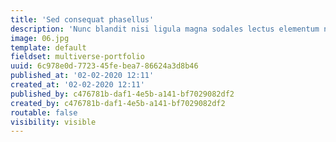 ```yaml
---
title: 'Sed consequat phasellus'
description: 'Nunc blandit nisi ligula magna sodales lectus elementum non. Integer id venenatis velit.'
image: 06.jpg
template: default
fieldset: multiverse-portfolio
uuid: 6c978e0d-7723-45fe-bea7-86624a3d8b46
published_at: '02-02-2020 12:11'
created_at: '02-02-2020 12:11'
published_by: c476781b-daf1-4e5b-a141-bf7029082df2
created_by: c476781b-daf1-4e5b-a141-bf7029082df2
routable: false
visibility: visible
---
```

